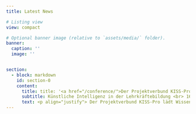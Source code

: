 ```yaml
---
title: Latest News

# Listing view
view: compact

# Optional banner image (relative to `assets/media/` folder).
banner:
  caption: ''
  image: ''


section:
  - block: markdown
    id: section-0
    content:
      title: title: '<a href="/conference/">Der Projektverbund KISS-Pro lädt ein zur Tagung zum Thema</a>'
      subtitle: Künstliche Intelligenz in der Lehrkräftebildung <br> 16. & 17. September 2025 <br> Universität Potsdam, Neues Palais, Haus 9
      text: <p align="justify"> Der Projektverbund KISS-Pro lädt Wissenschaftler:innen des Kompetenzverbunds lernen:digital, Lehrkräftebildner:innen und Akteur:innen der zweiten und dritten Phase der Lehrkräftebildung herzlich zur Tagung „Künstliche Intelligenz in der Lehrkräftebildung“ ein. Im Rahmen von Vorträgen, Workshops und Diskussionsrunden bietet die Tagung eine Plattform, um innovative Lehrkonzepte, KI-Tools und praxisorientierte Ansätze zu diskutieren, die künftige Lehrkräfte auf einen kompetenten und lernförderlichen Einsatz von KI-Tools für die Gestaltung von Schule und Unterricht vorbereiten. Weitere Informationen und einen <a href="/conference/callforpapers/">Call for Papers</a> finden Sie unter dem Reiter <a href="/conference/">„Tagung KI in der Lehrkräftebildung“</a>.</p>
---
```

